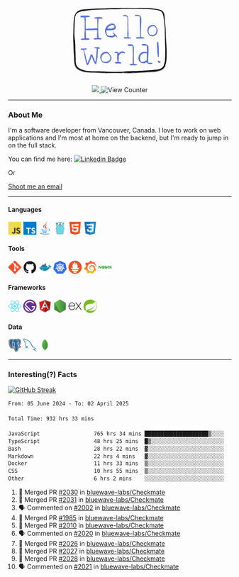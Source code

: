 <div align="center">
    <img src="./img/hello_world.webp" height="200px" width="">
    <div>
        <a href="https://www.linkedin.com/in/ajhollid">
            <img src="https://img.shields.io/badge/LinkedIn-blue"/>
        </a>
        <img src="https://komarev.com/ghpvc/?username=ajhollid&color=yellow" alt="View Counter">
    </div>
</div>

---

### About Me

I'm a software developer from Vancouver, Canada. I love to work on web applications and I'm most at home on the backend, but I'm ready to jump in on the full stack.

You can find me here: [![Linkedin Badge](https://img.shields.io/badge/-ajhollid-blue?style=flat&logo=Linkedin&logoColor=white)](https://www.linkedin.com/in/ajhollid)

Or

[Shoot me an email](mailto:ajhollid@gmail.com)

---

#### Languages

<div>
    <img src="./img/devicons/javascript-original.svg" width=30 height=30 alt="JavaScript">
    <img src="/img/devicons/typescript-original.svg" width=30 height=30 alt="TypeScript">
    <img src="./img/devicons/java-original.svg" width=30 height=30 alt="Java">
    <img src="./img/devicons/go-original.svg" width=30 height=30 alt="Golang">
    <img src="./img/devicons/html5-original.svg" width=30 height=30 alt="HTML 5">
    <img src="./img/devicons/css3-original.svg" width=30 height=30 alt="CSS 3">
</div>

#### Tools

<div>
    <img src="./img/devicons/git-original.svg" width=30 height=30 alt="Git">
    <img src="./img/devicons/github-original.svg" width=30 height=30 alt="Github">
    <img src="./img/devicons/docker-original.svg" width=30 
    height=30 alt="Docker">
    <img src="./img/devicons/kubernetes-original.svg" width=30 height=30 alt="K8">
    <img src="./img/devicons/prometheus-original.svg" width=30 height=30 alt="Prometheus">
    <img src="./img/devicons/grafana-original.svg" width=30 height=30 alt="Grafana">
    <img src="./img/devicons/nginx-original.svg" width=30 height=30 alt="Nginx">
</div>

#### Frameworks

<div>
    <img src="./img/devicons/react-original.svg" width=30 height=30 alt="React">
    <img src="./img/devicons/gatsby-original.svg" width=30 height=30 alt="Gatsby">
    <img src="./img/devicons/angularjs-original.svg" width=30 height=30 alt="AngularJS">
    <img src="./img/devicons/nodejs-original.svg" width=30 height=30 alt="NodeJS">
    <img src="./img/devicons/express-original.svg" width=30 height=30 alt="Express">
    <img src="./img/devicons/spring-original.svg" width=30 height=30 alt="Spring">
</div>

#### Data

<div>
    <img src="./img/devicons/postgresql-original.svg" width=30 height=30 alt="Postgresql">
    <img src="./img/devicons/mysql-original.svg" width=30 height=30 alt="Mysql">
    <img src="./img/devicons/mongodb-original.svg" width=30 height=30 alt="MongoDB">
</div>

---

### Interesting(?) Facts

[![GitHub Streak](http://github-readme-streak-stats.herokuapp.com?user=ajhollid)](https://git.io/streak-stats)

 <!--START_SECTION:waka-->

```txt
From: 05 June 2024 - To: 02 April 2025

Total Time: 932 hrs 33 mins

JavaScript                 765 hrs 34 mins ████████████████████▒░░░░   81.57 %
TypeScript                 48 hrs 25 mins  █▒░░░░░░░░░░░░░░░░░░░░░░░   05.16 %
Bash                       28 hrs 22 mins  ▓░░░░░░░░░░░░░░░░░░░░░░░░   03.02 %
Markdown                   22 hrs 4 mins   ▓░░░░░░░░░░░░░░░░░░░░░░░░   02.35 %
Docker                     11 hrs 33 mins  ▒░░░░░░░░░░░░░░░░░░░░░░░░   01.23 %
CSS                        10 hrs 55 mins  ▒░░░░░░░░░░░░░░░░░░░░░░░░   01.16 %
Other                      6 hrs 2 mins    ░░░░░░░░░░░░░░░░░░░░░░░░░   00.64 %
```

<!--END_SECTION:waka-->


<!--START_SECTION:activity-->
1. 🎉 Merged PR [#2030](https://github.com/bluewave-labs/Checkmate/pull/2030) in [bluewave-labs/Checkmate](https://github.com/bluewave-labs/Checkmate)
2. 🎉 Merged PR [#2031](https://github.com/bluewave-labs/Checkmate/pull/2031) in [bluewave-labs/Checkmate](https://github.com/bluewave-labs/Checkmate)
3. 🗣 Commented on [#2002](https://github.com/bluewave-labs/Checkmate/issues/2002#issuecomment-2776952344) in [bluewave-labs/Checkmate](https://github.com/bluewave-labs/Checkmate)
4. 🎉 Merged PR [#1985](https://github.com/bluewave-labs/Checkmate/pull/1985) in [bluewave-labs/Checkmate](https://github.com/bluewave-labs/Checkmate)
5. 🎉 Merged PR [#2010](https://github.com/bluewave-labs/Checkmate/pull/2010) in [bluewave-labs/Checkmate](https://github.com/bluewave-labs/Checkmate)
6. 🗣 Commented on [#2020](https://github.com/bluewave-labs/Checkmate/issues/2020#issuecomment-2776372804) in [bluewave-labs/Checkmate](https://github.com/bluewave-labs/Checkmate)
7. 🎉 Merged PR [#2026](https://github.com/bluewave-labs/Checkmate/pull/2026) in [bluewave-labs/Checkmate](https://github.com/bluewave-labs/Checkmate)
8. 🎉 Merged PR [#2027](https://github.com/bluewave-labs/Checkmate/pull/2027) in [bluewave-labs/Checkmate](https://github.com/bluewave-labs/Checkmate)
9. 🎉 Merged PR [#2028](https://github.com/bluewave-labs/Checkmate/pull/2028) in [bluewave-labs/Checkmate](https://github.com/bluewave-labs/Checkmate)
10. 🗣 Commented on [#2021](https://github.com/bluewave-labs/Checkmate/issues/2021#issuecomment-2773240757) in [bluewave-labs/Checkmate](https://github.com/bluewave-labs/Checkmate)
<!--END_SECTION:activity-->
